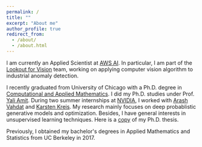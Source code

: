 ```yaml
---
permalink: /
title: ""
excerpt: "About me"
author_profile: true
redirect_from: 
  - /about/
  - /about.html
---
```

I am currently an Applied Scientist at [AWS AI](https://aws.amazon.com/ai/). In particular, I am part of the [Lookout for Vision](https://aws.amazon.com/lookout-for-vision/) team, working on applying computer vision algorithm to industrial anomaly detection.

I recently graduated from University of Chicago with a Ph.D. degree in [Computational and Applied Mathematics](https://cam.uchicago.edu). I did my Ph.D. studies under Prof. [Yali Amit](https://galton.uchicago.edu/~amit/). During two summer internships at [NVIDIA](https://www.nvidia.com/en-us/research/), I worked with [Arash Vahdat](http://latentspace.cc/arash_vahdat/) and [Karsten Kreis](https://karstenkreis.github.io/). My research mainly focuses on deep probablistic generative models and optimization. Besides, I have general interests in unsupervised learning techniques. Here is a [copy](https://www.proquest.com/docview/2685089373/80A94B2C787149FFPQ/9?accountid=14657) of my Ph.D. thesis. <br>

Previously, I obtained my bachelor's degrees in Applied Mathematics and Statistics from UC Berkeley in 2017. <br>



